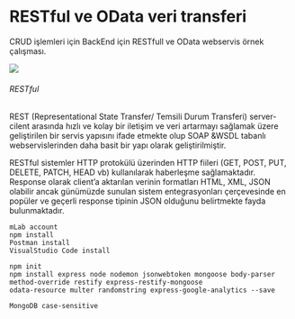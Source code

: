 
# RESTful ve OData veri transferi
CRUD işlemleri için BackEnd için RESTfull ve OData webservis örnek çalışması.

![](/_img/resful.jpg)
###### RESTful
REST (Representational State Transfer/ Temsili Durum Transferi) server-cilent arasında hızlı ve kolay bir iletişim ve veri artarmayı sağlamak üzere geliştirilen bir servis yapısını ifade etmekte olup SOAP &WSDL tabanlı webservislerinden daha basit bir yapı olarak geliştirilmiştir. 

RESTful sistemler HTTP protokülü üzerinden HTTP fiileri (GET, POST, PUT, DELETE, PATCH, HEAD vb) kullanılarak haberleşme sağlamaktadır. Response olarak client’a aktarılan verinin formatları HTML, XML, JSON olabilir ancak günümüzde sunulan sistem entegrasyonları çerçevesinde en popüler ve geçerli response tipinin JSON olduğunu belirtmekte fayda bulunmaktadır.


	mLab account
	npm install
	Postman install
	VisualStudio Code install
	
	npm init
	npm install express node nodemon jsonwebtoken mongoose body-parser method-override restify express-restify-mongoose 
	odata-resource multer randomstring express-google-analytics --save
	
	MongoDB case-sensitive
